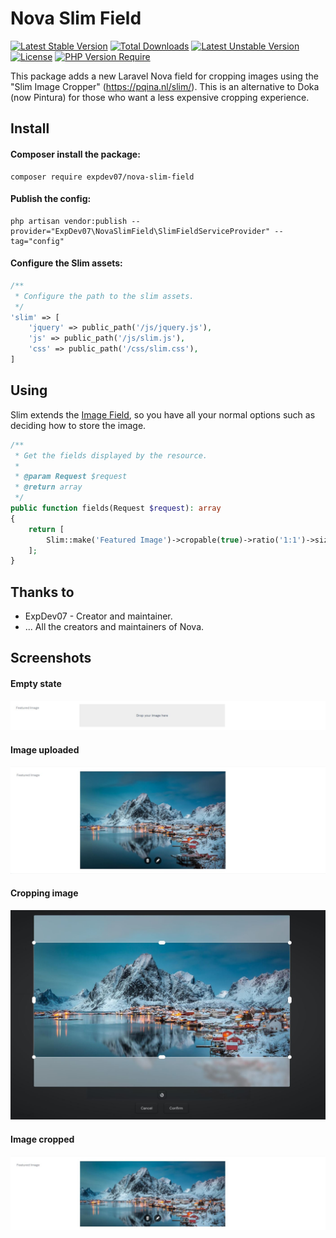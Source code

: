 <h1>
    Nova Slim Field
</h1>

[![Latest Stable Version](http://poser.pugx.org/expdev07/nova-slim-field/v)](https://packagist.org/packages/expdev07/nova-slim-field) [![Total Downloads](http://poser.pugx.org/expdev07/nova-slim-field/downloads)](https://packagist.org/packages/expdev07/nova-slim-field) [![Latest Unstable Version](http://poser.pugx.org/expdev07/nova-slim-field/v/unstable)](https://packagist.org/packages/expdev07/nova-slim-field) [![License](http://poser.pugx.org/expdev07/nova-slim-field/license)](https://packagist.org/packages/expdev07/nova-slim-field) [![PHP Version Require](http://poser.pugx.org/expdev07/nova-slim-field/require/php)](https://packagist.org/packages/expdev07/nova-slim-field)

This package adds a new Laravel Nova field for cropping images using the "Slim Image Cropper" (https://pqina.nl/slim/). This is an 
alternative to Doka (now Pintura) for those who want a less expensive cropping experience.

## Install

#### Composer install the package:

```
composer require expdev07/nova-slim-field
```

#### Publish the config:

```
php artisan vendor:publish --provider="ExpDev07\NovaSlimField\SlimFieldServiceProvider" --tag="config"
```

#### Configure the Slim assets:

```php
/**
 * Configure the path to the slim assets.
 */
'slim' => [
    'jquery' => public_path('/js/jquery.js'),
    'js' => public_path('/js/slim.js'),
    'css' => public_path('/css/slim.css'),
]
```

## Using

Slim extends the <a href="https://nova.laravel.com/docs/1.0/resources/fields.html#image-field">Image Field</a>, so you have all your normal options such as deciding how to store the image.

```php
/**
 * Get the fields displayed by the resource.
 *
 * @param Request $request
 * @return array
 */
public function fields(Request $request): array
{
    return [
        Slim::make('Featured Image')->cropable(true)->ratio('1:1')->size('300,300'),
    ];
}
```

## Thanks to

- ExpDev07 - Creator and maintainer.
- ... All the creators and maintainers of Nova.

## Screenshots

#### Empty state

<p>
    <img src="https://github.com/ExpDev07/nova-slim-field/blob/main/screenshots/screenshot_1.JPG" alt="">
</p>

#### Image uploaded

<p>
    <img src="https://github.com/ExpDev07/nova-slim-field/blob/main/screenshots/screenshot_2.JPG" alt="">
</p>

#### Cropping image

<p>
    <img src="https://github.com/ExpDev07/nova-slim-field/blob/main/screenshots/screenshot_3.JPG" alt="">
</p>

#### Image cropped

<p>
    <img src="https://github.com/ExpDev07/nova-slim-field/blob/main/screenshots/screenshot_4.JPG" alt="">
</p>

